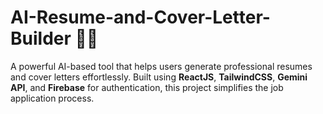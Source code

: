 # AI-Resume-and-Cover-Letter-Builder 📝🤖

A powerful AI-based tool that helps users generate professional resumes and cover letters effortlessly. Built using **ReactJS**, **TailwindCSS**, **Gemini API**, and **Firebase** for authentication, this project simplifies the job application process.


